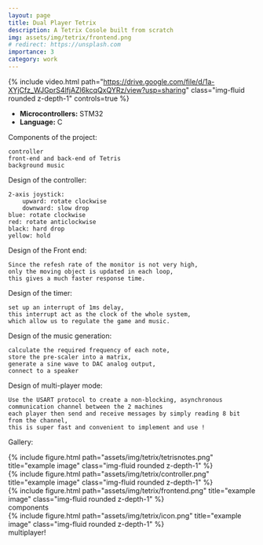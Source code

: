 ```yaml
---
layout: page
title: Dual Player Tetrix
description: A Tetrix Cosole built from scratch
img: assets/img/tetrix/frontend.png
# redirect: https://unsplash.com
importance: 3
category: work
---
```


{% include video.html path="https://drive.google.com/file/d/1a-XYjCfz_WJGprS4lfjAZl6kcqQxQYRz/view?usp=sharing" class="img-fluid rounded z-depth-1" controls=true %}

- **Microcontrollers:** STM32
- **Language:** C

Components of the project:

    controller
    front-end and back-end of Tetris
    background music
    

Design of the controller:

    2-axis joystick:
        upward: rotate clockwise
        downward: slow drop
    blue: rotate clockwise
    red: rotate anticlockwise
    black: hard drop
    yellow: hold

Design of the Front end:

    Since the refesh rate of the monitor is not very high,
    only the moving object is updated in each loop,
    this gives a much faster response time.

Design of the timer:

    set up an interrupt of 1ms delay,
    this interrupt act as the clock of the whole system,
    which allow us to regulate the game and music.

Design of the music generation:

    calculate the required frequency of each note,
    store the pre-scaler into a matrix,
    generate a sine wave to DAC analog output,
    connect to a speaker

Design of multi-player mode:

    Use the USART protocol to create a non-blocking, asynchronous communication channel between the 2 machines
    each player then send and receive messages by simply reading 8 bit from the channel,
    this is super fast and convenient to implement and use ! 

Gallery:
<div class="row">
    <div class="col-sm mt-3 mt-md-0">
        {% include figure.html path="assets/img/tetrix/tetrisnotes.png" title="example image" class="img-fluid rounded z-depth-1" %}
    </div>
    <div class="col-sm mt-3 mt-md-0">
        {% include figure.html path="assets/img/tetrix/controller.png" title="example image" class="img-fluid rounded z-depth-1" %}
    </div>
    <div class="col-sm mt-3 mt-md-0">
        {% include figure.html path="assets/img/tetrix/frontend.png" title="example image" class="img-fluid rounded z-depth-1" %}
    </div>
</div>
<div class="caption">
    components
</div>


<div class="row">
    <div class="col-sm mt-3 mt-md-0">
        {% include figure.html path="assets/img/tetrix/icon.png" title="example image" class="img-fluid rounded z-depth-1" %}
    </div>
</div>
<div class="caption">
    multiplayer!
</div>


<!-- ## **Watch an AI speech synthesis presentation [here](https://drive.google.com/file/d/1a-XYjCfz_WJGprS4lfjAZl6kcqQxQYRz/view?usp=sharing)** -->